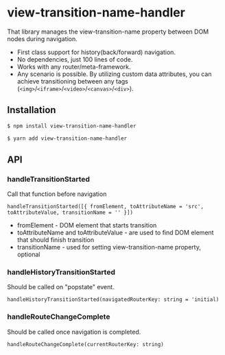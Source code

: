 # view-transition-name-handler

That library manages the view-transition-name property between DOM nodes during navigation.
* First class support for history(back/forward) navigation. 
* No dependencies, just 100 lines of code.
* Works with any router/meta-framework.
* Any scenario is possible. By utilizing custom data attributes, you can achieve transitioning between any tags (`<img>`/`<iframe>`/`<video>`/`<canvas>`/`<div>`).

## Installation

```sh
$ npm install view-transition-name-handler
```
```sh
$ yarn add view-transition-name-handler
```

## API
### handleTransitionStarted
Call that function before navigation
```
handleTransitionStarted([{ fromElement, toAttributeName = 'src', toAttributeValue, transitionName = '' }])
```
* fromElement - DOM element that starts transition
* toAttributeName and toAttributeValue - are used to find DOM element that should finish transition
* transitionName - used for setting view-transition-name property, optional

### handleHistoryTransitionStarted
Should be called on "popstate" event.
```
handleHistoryTransitionStarted(navigatedRouterKey: string = 'initial)
```

### handleRouteChangeComplete
Should be called once navigation is completed.
```
handleRouteChangeComplete(currentRouterKey: string)
```

